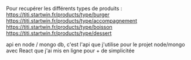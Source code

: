 Pour recupérer les différents types de produits :
https://titi.startwin.fr/products/type/burger
https://titi.startwin.fr/products/type/accompagnement
https://titi.startwin.fr/products/type/boisson
https://titi.startwin.fr/products/type/dessert

api en node / mongo db, c'est l'api que j'utilise pour le projet node/mongo avec React que j'ai mis en ligne pour + de simplicitée